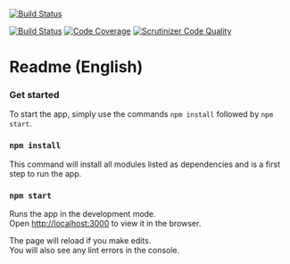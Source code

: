 [![Build Status](https://travis-ci.org/jespernyhlen/me-react.svg?branch=master)](https://travis-ci.org/jespernyhlen/me-react)

[![Build Status](https://scrutinizer-ci.com/g/jespernyhlen/me-react/badges/build.png?b=master)](https://scrutinizer-ci.com/g/jespernyhlen/me-react/build-status/master) [![Code Coverage](https://scrutinizer-ci.com/g/jespernyhlen/me-react/badges/coverage.png?b=master)](https://scrutinizer-ci.com/g/jespernyhlen/me-react/?branch=master) [![Scrutinizer Code Quality](https://scrutinizer-ci.com/g/jespernyhlen/me-react/badges/quality-score.png?b=master)](https://scrutinizer-ci.com/g/jespernyhlen/me-react/?branch=master)

# Readme (English)

### Get started

To start the app, simply use the commands `npm install` followed by `npm start`.

### `npm install`

This command will install all modules listed as dependencies and is a first step to run the app.

### `npm start`

Runs the app in the development mode.  
Open [http://localhost:3000](http://localhost:3000) to view it in the browser.

The page will reload if you make edits.  
You will also see any lint errors in the console.

